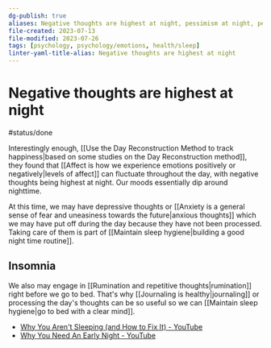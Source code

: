 ```yaml
---
dg-publish: true
aliases: Negative thoughts are highest at night, pessimism at night, pessimitic thoughts at night, nighttime rumination, anxiety at night, dark thoughts at night, anxious thoughts
file-created: 2023-07-13
file-modified: 2023-07-26
tags: [psychology, psychology/emotions, health/sleep]
linter-yaml-title-alias: Negative thoughts are highest at night
---
```


# Negative thoughts are highest at night

#status/done

Interestingly enough, [[Use the Day Reconstruction Method to track happiness|based on some studies on the Day Reconstruction method]], they found that [[Affect is how we experience emotions positively or negatively|levels of affect]] can fluctuate throughout the day, with negative thoughts being highest at night. Our moods essentially dip around nighttime.

At this time, we may have depressive thoughts or [[Anxiety is a general sense of fear and uneasiness towards the future|anxious thoughts]] which we may have put off during the day because they have not been processed. Taking care of them is part of [[Maintain sleep hygiene|building a good night time routine]].

## Insomnia

We also may engage in [[Rumination and repetitive thoughts|rumination]] right before we go to bed. That's why [[Journaling is healthy|journaling]] or processing the day's thoughts can be so useful so we can [[Maintain sleep hygiene|go to bed with a clear mind]].

- [Why You Aren't Sleeping (and How to Fix It) - YouTube](https://www.youtube.com/watch?v=MYIXWWyL2AI)
- [Why You Need An Early Night - YouTube](https://www.youtube.com/watch?v=Roh7D027spA)
